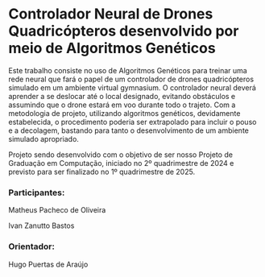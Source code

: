 # Controlador Neural de Drones Quadricópteros desenvolvido por meio de Algoritmos Genéticos

Este trabalho consiste no uso de Algoritmos Genéticos para treinar uma rede neural que fará o papel de um controlador de drones quadricópteros simulado em um ambiente virtual gymnasium. O controlador neural deverá aprender a se deslocar até o local designado, evitando obstáculos e assumindo que o drone estará em voo durante todo o trajeto. Com a metodologia de projeto, utilizando algoritmos genéticos, devidamente estabelecida, o procedimento poderia ser extrapolado para incluir o pouso e a decolagem, bastando para tanto o desenvolvimento de um ambiente simulado apropriado.

Projeto sendo desenvolvido com o objetivo de ser nosso Projeto de Graduação em Computação, iniciado no 2º quadrimestre de 2024 e previsto para ser finalizado no 1º quadrimestre de 2025.

### Participantes:
Matheus Pacheco de Oliveira

Ivan Zanutto Bastos

### Orientador:
Hugo Puertas de Araújo